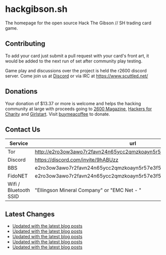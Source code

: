 # hackgibson.sh
The homepage for the open source Hack The Gibson // SH trading card game.


## Contributing

To add your card just submit a pull request with your card's front art, it would be added to the next run of set after community play testing.

Game play and discussions over the project is held the r2600 discord server. Come join us at [Discord](https://discord.com/invite/9hABUzz) or via IRC at https://www.scuttled.net/


## Donations

Your donation of $13.37 or more is welcome and helps the hacking community at large with proceeds going to [2600 Magazine](https://2600.com/), [Hackers for Charity](https://hackersforcharity.org) and [Girlstart](https://girlstart.org).  Visit [buymeacoffee](https://www.buymeacoffee.com/hackgibson.sh) to donate.


## Contact Us

Service | url
-|-
Tor | http://e2ro3ow3awo7r2favn24n65ycc2qmzkoayn5r57e3f56nvjwdcgg32ad.onion
Discord | https://discord.com/invite/9hABUzz
BBS | e2ro3ow3awo7r2favn24n65ycc2qmzkoayn5r57e3f56nvjwdcgg32ad.onion:23
FidoNET | e2ro3ow3awo7r2favn24n65ycc2qmzkoayn5r57e3f56nvjwdcgg32ad.onion:24554
Wifi / Bluetooth SSID | "Ellingson Mineral Company" or "EMC Net - <fidonet address>"

## Latest Changes
<!-- BLOG-POST-LIST:START -->
- [Updated with the latest blog posts](https://github.com/DFW2600/hackgibson.sh/commit/4634c42111c2c26cf87c2ff58cd107bcd57d0af9)
- [Updated with the latest blog posts](https://github.com/DFW2600/hackgibson.sh/commit/280ab56f7945c4ac7485b8038a6de1e29d683f6b)
- [Updated with the latest blog posts](https://github.com/DFW2600/hackgibson.sh/commit/b911009104b0df8054ae5c3c51361657e30bbb93)
- [Updated with the latest blog posts](https://github.com/DFW2600/hackgibson.sh/commit/34495577c2a4fd58a13aec81c104fecb5fa07bae)
- [Updated with the latest blog posts](https://github.com/DFW2600/hackgibson.sh/commit/47e2d302b49530a7fccdf4fde52aad137bfdea8c)
<!-- BLOG-POST-LIST:END -->
